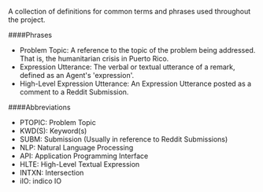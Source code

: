 A collection of definitions for common terms and phrases used throughout the project.

####Phrases
- Problem Topic: A reference to the topic of the problem being addressed. That is, the humanitarian crisis in Puerto Rico.
- Expression Utterance: The verbal or textual utterance of a remark, defined as an Agent's 'expression'.
- High-Level Expression Utterance: An Expression Utterance posted as a comment to a Reddit Submission.

####Abbreviations
- PTOPIC: Problem Topic
- KWD(S): Keyword(s)
- SUBM: Submission (Usually in reference to Reddit Submissions)
- NLP: Natural Language Processing
- API: Application Programming Interface
- HLTE: High-Level Textual Expression
- INTXN: Intersection
- iIO: indico IO
